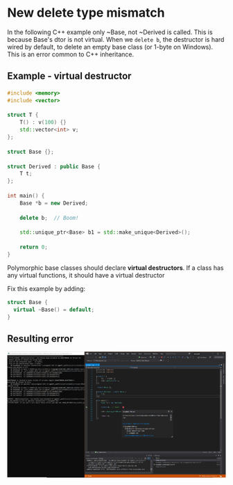 # New delete type mismatch

In the following C++ example only ~Base, not ~Derived is called. This is because Base's dtor is not virtual. When we `delete b`, the destructor is hard wired by default, to delete an empty base class (or 1-byte on Windows). This is an error common to C++ inheritance.


## Example - virtual destructor

```cpp
#include <memory>
#include <vector>

struct T {
    T() : v(100) {}
    std::vector<int> v;
};

struct Base {};

struct Derived : public Base {
    T t;
};

int main() {
    Base *b = new Derived;

    delete b;  // Boom! 

    std::unique_ptr<Base> b1 = std::make_unique<Derived>();

    return 0;
}
```
Polymorphic base classes should declare **virtual destructors**. If a class has any virtual functions, it should have a virtual destructor

Fix this example by adding:
```cpp
struct Base {
  virtual ~Base() = default;
}
```

## Resulting error

![example1](.\SRC_CODE\new-delete-type-mismatch\example1.PNG)
